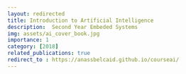 ```yaml
---
layout: redirected
title: Introduction to Artificial Intelligence
description:  Second Year Embeded Systems 
img: assets/ai_cover_book.jpg
importance: 1
category: [2018]
related_publications: true
redirect_to : https://anassbelcaid.github.io/courseai/
---
```


